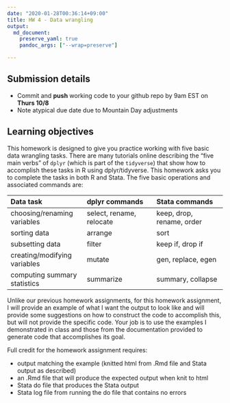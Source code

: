 ```yaml
---
date: "2020-01-28T00:36:14+09:00"
title: HW 4 - Data wrangling
output: 
  md_document:
    preserve_yaml: true
    pandoc_args: ["--wrap=preserve"]

---
```


Submission details
------------------

-   Commit and **push** working code to your github repo by 9am EST on **Thurs 10/8**
-   Note atypical due date due to Mountain Day adjustments

Learning objectives
-------------------

This homework is designed to give you practice working with five basic data wrangling tasks. There are many tutorials online describing the “five main verbs” of `dplyr` (which is part of the `tidyverse`) that show how to accomplish these tasks in R using dplyr/tidyverse. This homework asks you to complete the tasks in both R and Stata. The five basic operations and associated commands are:

<table style="width:100%;">
<colgroup>
<col style="width: 35%" />
<col style="width: 32%" />
<col style="width: 32%" />
</colgroup>
<thead>
<tr class="header">
<th style="text-align: left;">Data task</th>
<th style="text-align: left;">dplyr commands</th>
<th style="text-align: left;">Stata commands</th>
</tr>
</thead>
<tbody>
<tr class="odd">
<td style="text-align: left;">choosing/renaming variables</td>
<td style="text-align: left;">select, rename, relocate</td>
<td style="text-align: left;">keep, drop, rename, order</td>
</tr>
<tr class="even">
<td style="text-align: left;">sorting data</td>
<td style="text-align: left;">arrange</td>
<td style="text-align: left;">sort</td>
</tr>
<tr class="odd">
<td style="text-align: left;">subsetting data</td>
<td style="text-align: left;">filter</td>
<td style="text-align: left;">keep if, drop if</td>
</tr>
<tr class="even">
<td style="text-align: left;">creating/modifying variables</td>
<td style="text-align: left;">mutate</td>
<td style="text-align: left;">gen, replace, egen</td>
</tr>
<tr class="odd">
<td style="text-align: left;">computing summary statistics</td>
<td style="text-align: left;">summarize</td>
<td style="text-align: left;">summary, collapse</td>
</tr>
</tbody>
</table>

Unlike our previous homework assignments, for this homework assignment, I will provide an example of what I want the output to look like and will provide some suggestions on how to construct the code to accomplish this, but will not provide the specific code. Your job is to use the examples I demonstrated in class and those from the documentation provided to generate code that accomplishes its goal.

Full credit for the homework assignment requires:
- output matching the example (knitted html from .Rmd file and Stata output as described)
- an .Rmd file that will produce the expected output when knit to html
- Stata do file that produces the Stata output
- Stata log file from running the do file that contains no errors
